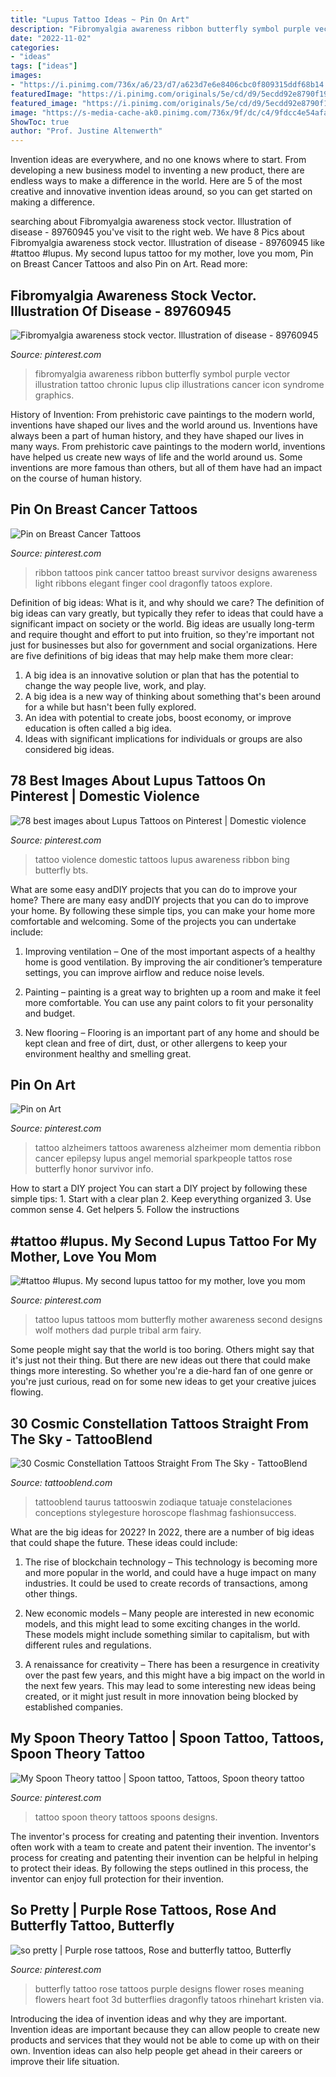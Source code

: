 ```yaml
---
title: "Lupus Tattoo Ideas ~ Pin On Art"
description: "Fibromyalgia awareness ribbon butterfly symbol purple vector illustration tattoo chronic lupus clip illustrations cancer icon syndrome graphics"
date: "2022-11-02"
categories:
- "ideas"
tags: ["ideas"]
images:
- "https://i.pinimg.com/736x/a6/23/d7/a623d7e6e8406cbc0f809315ddf68b14.jpg"
featuredImage: "https://i.pinimg.com/originals/5e/cd/d9/5ecdd92e8790f19e892f4cff03818c47.jpg"
featured_image: "https://i.pinimg.com/originals/5e/cd/d9/5ecdd92e8790f19e892f4cff03818c47.jpg"
image: "https://s-media-cache-ak0.pinimg.com/736x/9f/dc/c4/9fdcc4e54afa6e099da0b554fe7fd98d.jpg"
ShowToc: true
author: "Prof. Justine Altenwerth"
---
```



Invention ideas are everywhere, and no one knows where to start. From developing a new business model to inventing a new product, there are endless ways to make a difference in the world. Here are 5 of the most creative and innovative invention ideas around, so you can get started on making a difference.

	

		
searching about Fibromyalgia awareness stock vector. Illustration of disease - 89760945 you've visit to the right web. We have 8 Pics about Fibromyalgia awareness stock vector. Illustration of disease - 89760945 like #tattoo #lupus. My second lupus tattoo for my mother, love you mom, Pin on Breast Cancer Tattoos and also Pin on Art. Read more:
		
    
## Fibromyalgia Awareness Stock Vector. Illustration Of Disease - 89760945

<img loading=lazy src="https://i.pinimg.com/736x/a6/23/d7/a623d7e6e8406cbc0f809315ddf68b14.jpg" onerror="this.onerror=null;this.src='https://tse4.mm.bing.net/th?id=OIP.0TLrsmTNkBNK5i-HseTprwHaKb&amp;pid=15.1';" alt="Fibromyalgia awareness stock vector. Illustration of disease - 89760945">

_Source: pinterest.com_

>fibromyalgia awareness ribbon butterfly symbol purple vector illustration tattoo chronic lupus clip illustrations cancer icon syndrome graphics. 

	

History of Invention: From prehistoric cave paintings to the modern world, inventions have shaped our lives and the world around us.
Inventions have always been a part of human history, and they have shaped our lives in many ways. From prehistoric cave paintings to the modern world, inventions have helped us create new ways of life and the world around us. Some inventions are more famous than others, but all of them have had an impact on the course of human history.

    
## Pin On Breast Cancer Tattoos

<img loading=lazy src="https://i.pinimg.com/originals/c3/3b/a8/c33ba862e8afe342a42f4f7ec8e13763.jpg" onerror="this.onerror=null;this.src='https://tse4.mm.bing.net/th?id=OIP.e1rD2QcGfXDi-cn6VEl_CgHaLH&amp;pid=15.1';" alt="Pin on Breast Cancer Tattoos">

_Source: pinterest.com_

>ribbon tattoos pink cancer tattoo breast survivor designs awareness light ribbons elegant finger cool dragonfly tatoos explore. 

	

Definition of big ideas: What is it, and why should we care?
The definition of big ideas can vary greatly, but typically they refer to ideas that could have a significant impact on society or the world. Big ideas are usually long-term and require thought and effort to put into fruition, so they're important not just for businesses but also for government and social organizations. Here are five definitions of big ideas that may help make them more clear:
1) A big idea is an innovative solution or plan that has the potential to change the way people live, work, and play.
2) A big idea is a new way of thinking about something that's been around for a while but hasn't been fully explored.
3) An idea with potential to create jobs, boost economy, or improve education is often called a big idea. 
4) Ideas with significant implications for individuals or groups are also considered big ideas.

    
## 78 Best Images About Lupus Tattoos On Pinterest | Domestic Violence

<img loading=lazy src="https://s-media-cache-ak0.pinimg.com/736x/9f/dc/c4/9fdcc4e54afa6e099da0b554fe7fd98d.jpg" onerror="this.onerror=null;this.src='https://tse4.mm.bing.net/th?id=OIP.xuBHAQJWYqST5kqAwxp9LAHaJ6&amp;pid=15.1';" alt="78 best images about Lupus Tattoos on Pinterest | Domestic violence">

_Source: pinterest.com_

>tattoo violence domestic tattoos lupus awareness ribbon bing butterfly bts. 

	

What are some easy andDIY projects that you can do to improve your home?
There are many easy andDIY projects that you can do to improve your home. By following these simple tips, you can make your home more comfortable and welcoming. Some of the projects you can undertake include:
1. Improving ventilation – One of the most important aspects of a healthy home is good ventilation. By improving the air conditioner’s temperature settings, you can improve airflow and reduce noise levels.

2. Painting – painting is a great way to brighten up a room and make it feel more comfortable. You can use any paint colors to fit your personality and budget.

3. New flooring – Flooring is an important part of any home and should be kept clean and free of dirt, dust, or other allergens to keep your environment healthy and smelling great.

    
## Pin On Art

<img loading=lazy src="https://i.pinimg.com/originals/5e/cd/d9/5ecdd92e8790f19e892f4cff03818c47.jpg" onerror="this.onerror=null;this.src='https://tse3.mm.bing.net/th?id=OIP.7TSCTsm5Fd1NZZYKzl3J2AAAAA&amp;pid=15.1';" alt="Pin on Art">

_Source: pinterest.com_

>tattoo alzheimers tattoos awareness alzheimer mom dementia ribbon cancer epilepsy lupus angel memorial sparkpeople tattos rose butterfly honor survivor info. 

	

How to start a DIY project
You can start a DIY project by following these simple tips: 1. Start with a clear plan 2. Keep everything organized 3. Use common sense 4. Get helpers 5. Follow the instructions 
    
## #tattoo #lupus. My Second Lupus Tattoo For My Mother, Love You Mom

<img loading=lazy src="https://s-media-cache-ak0.pinimg.com/736x/cc/8b/dd/cc8bdd95eff0615c473cde616132d493.jpg" onerror="this.onerror=null;this.src='https://tse3.mm.bing.net/th?id=OIP.GrfgpsIoxjOuJFLZHZFTPAHaJ6&amp;pid=15.1';" alt="#tattoo #lupus. My second lupus tattoo for my mother, love you mom">

_Source: pinterest.com_

>tattoo lupus tattoos mom butterfly mother awareness second designs wolf mothers dad purple tribal arm fairy. 

	

Some people might say that the world is too boring. Others might say that it's just not their thing. But there are new ideas out there that could make things more interesting. So whether you're a die-hard fan of one genre or you're just curious, read on for some new ideas to get your creative juices flowing.

    
## 30 Cosmic Constellation Tattoos Straight From The Sky - TattooBlend

<img loading=lazy src="https://tattooblend.com/wp-content/uploads/2016/06/9.jpg" onerror="this.onerror=null;this.src='https://tse3.mm.bing.net/th?id=OIP.P72i7Rmu3mxFfjv4N6f9BwHaHX&amp;pid=15.1';" alt="30 Cosmic Constellation Tattoos Straight From The Sky - TattooBlend">

_Source: tattooblend.com_

>tattooblend taurus tattooswin zodiaque tatuaje constelaciones conceptions stylegesture horoscope flashmag fashionsuccess. 

	

What are the big ideas for 2022?
In 2022, there are a number of big ideas that could shape the future. These ideas could include:
1. The rise of blockchain technology – This technology is becoming more and more popular in the world, and could have a huge impact on many industries. It could be used to create records of transactions, among other things.

2. New economic models – Many people are interested in new economic models, and this might lead to some exciting changes in the world. These models might include something similar to capitalism, but with different rules and regulations.

3. A renaissance for creativity – There has been a resurgence in creativity over the past few years, and this might have a big impact on the world in the next few years. This may lead to some interesting new ideas being created, or it might just result in more innovation being blocked by established companies.

    
## My Spoon Theory Tattoo | Spoon Tattoo, Tattoos, Spoon Theory Tattoo

<img loading=lazy src="https://i.pinimg.com/736x/d7/9f/2d/d79f2d45f23ffaafa4badb37188df6b4--spoon-theory-tattoo-spoons.jpg" onerror="this.onerror=null;this.src='https://tse3.mm.bing.net/th?id=OIP.qhs6Xfeg6cKWVSRr7JQ-vQHaJ4&amp;pid=15.1';" alt="My Spoon Theory tattoo | Spoon tattoo, Tattoos, Spoon theory tattoo">

_Source: pinterest.com_

>tattoo spoon theory tattoos spoons designs. 

	

The inventor's process for creating and patenting their invention.
Inventors often work with a team to create and patent their invention. The inventor's process for creating and patenting their invention can be helpful in helping to protect their ideas. By following the steps outlined in this process, the inventor can enjoy full protection for their invention.

    
## So Pretty | Purple Rose Tattoos, Rose And Butterfly Tattoo, Butterfly

<img loading=lazy src="https://i.pinimg.com/originals/05/a0/f4/05a0f4bf2ec0ee63cd6825956f4760a8.jpg" onerror="this.onerror=null;this.src='https://tse3.mm.bing.net/th?id=OIP.8DCgAj0cimXPgfO0_w0FCgHaJ7&amp;pid=15.1';" alt="so pretty | Purple rose tattoos, Rose and butterfly tattoo, Butterfly">

_Source: pinterest.com_

>butterfly tattoo rose tattoos purple designs flower roses meaning flowers heart foot 3d butterflies dragonfly tatoos rhinehart kristen via. 

	

Introducing the idea of invention ideas and why they are important.
Invention ideas are important because they can allow people to create new products and services that they would not be able to come up with on their own. Invention ideas can also help people get ahead in their careers or improve their life situation.

